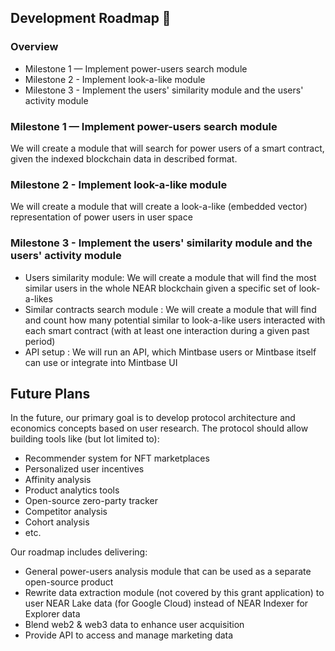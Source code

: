 ## Development Roadmap :nut_and_bolt:

### Overview

- Milestone 1 — Implement power-users search module
- Milestone 2 - Implement look-a-like module
- Milestone 3 - Implement the users' similarity module and the users' activity module


### Milestone 1 — Implement power-users search module
We will create a module that will search for power users of a smart contract, given the indexed blockchain data in described format.  


### Milestone 2 - Implement look-a-like module

We will create a module that will create a look-a-like (embedded vector) representation of power users in user space

### Milestone 3 - Implement the users' similarity module and the users' activity module

- Users similarity module: We will create a module that will find the most similar users in the whole NEAR blockchain given a specific set of look-a-likes
- Similar contracts search module : We will create a module that will find and count how many potential similar to look-a-like users interacted with each smart contract (with at least one interaction during a given past period)
- API setup : We will run an API, which Mintbase users or Mintbase itself can use or integrate into Mintbase UI

## Future Plans

In the future, our primary goal is to develop protocol architecture and economics concepts based on user research.
The protocol should allow building tools like (but lot limited to):
- Recommender system for NFT marketplaces
- Personalized user incentives
- Affinity analysis
- Product analytics tools
- Open-source zero-party tracker
- Competitor analysis
- Cohort analysis
- etc.

Our roadmap includes delivering:
- General power-users analysis module that can be used as a separate open-source product
- Rewrite data extraction module (not covered by this grant application) to user NEAR Lake data (for Google Cloud) instead of NEAR Indexer for Explorer data
- Blend web2 & web3 data to enhance user acquisition
- Provide API to access and manage marketing data
